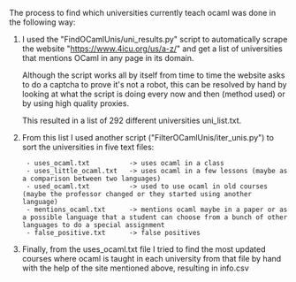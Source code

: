 The process to find which universities currently teach ocaml was done in the following way:

1. I used the "FindOCamlUnis/uni_results.py" script to automatically scrape the website "https://www.4icu.org/us/a-z/" and get a list of universities that mentions OCaml in any page in its domain.

	Although the script works all by itself from time to time the website asks to do a captcha to prove it's not a robot, this can be resolved by hand by looking at what the script is doing every now and then (method used) or by using high quality proxies.

	This resulted in a list of 292 different universities uni_list.txt.

2. From this list I used another script ("FilterOCamlUnis/iter_unis.py") to sort the universities in five text files:

		- uses_ocaml.txt          -> uses ocaml in a class
		- uses_little_ocaml.txt   -> uses ocaml in a few lessons (maybe as a comparison between two languages)
		- used_ocaml.txt          -> used to use ocaml in old courses (maybe the professor changed or they started using another language)
		- mentions_ocaml.txt      -> mentions ocaml maybe in a paper or as a possible language that a student can choose from a bunch of other languages to do a special assignment
		- false_positive.txt      -> false positives

3.  Finally, from the uses_ocaml.txt file I tried to find the most updated courses where ocaml is taught in each university from that file by hand with the help of the site mentioned above, resulting in info.csv

